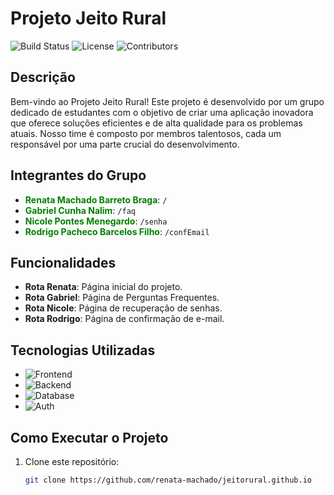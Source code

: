 # Projeto Jeito Rural

![Build Status](https://img.shields.io/badge/build-passing-brightgreen)
![License](https://img.shields.io/badge/license-MIT-blue)
![Contributors](https://img.shields.io/badge/contributors-4-yellow)

## Descrição

Bem-vindo ao Projeto Jeito Rural! Este projeto é desenvolvido por um grupo dedicado de estudantes com o objetivo de criar uma aplicação inovadora que oferece soluções eficientes e de alta qualidade para os problemas atuais. Nosso time é composto por membros talentosos, cada um responsável por uma parte crucial do desenvolvimento.

## Integrantes do Grupo

- <span style="color:green">**Renata Machado Barreto Braga**</span>: `/`
- <span style="color:green">**Gabriel Cunha Nalim**</span>: `/faq`
- <span style="color:green">**Nicole Pontes Menegardo**</span>: `/senha`
- <span style="color:green">**Rodrigo Pacheco Barcelos Filho**</span>: `/confEmail`

## Funcionalidades

- **Rota Renata**: Página inicial do projeto.
- **Rota Gabriel**: Página de Perguntas Frequentes.
- **Rota Nicole**: Página de recuperação de senhas.
- **Rota Rodrigo**: Página de confirmação de e-mail.

## Tecnologias Utilizadas

- ![Frontend](https://img.shields.io/badge/frontend-React-blue)
- ![Backend](https://img.shields.io/badge/backend-Node.js-green)
- ![Database](https://img.shields.io/badge/database-MongoDB-brightgreen)
- ![Auth](https://img.shields.io/badge/auth-JWT-yellow)

## Como Executar o Projeto

1. Clone este repositório:
   ```sh
   git clone https://github.com/renata-machado/jeitorural.github.io
